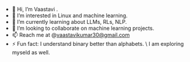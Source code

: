 - 👋 Hi, I’m Vaastavi .
- 👀 I’m interested in Linux and machine learning.
- 🌱 I’m currently learning about LLMs, RLs, NLP.
- 💞️ I’m looking to collaborate on machine learning projects.
- 📫 Reach me at @vaastavikumar30@gmail.com
- ⚡ Fun fact: I understand binary better than alphabets. \\ I am exploring myseld as well.

<!---
vortex0515/vortex0515 is a ✨ special ✨ repository because its `README.md` (this file) appears on your GitHub profile.
You can click the Preview link to take a look at your changes.
--->
